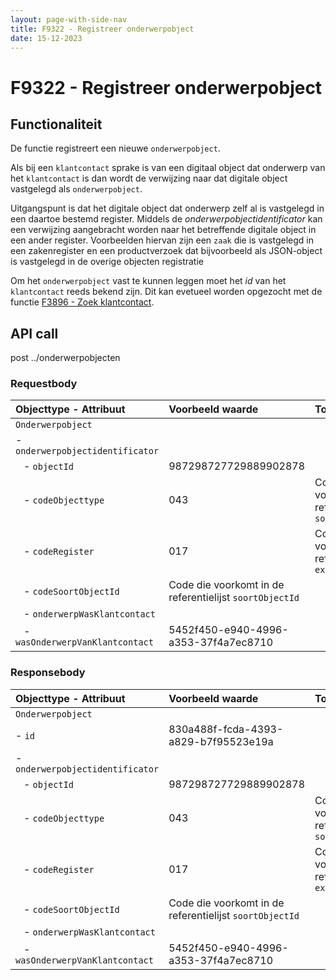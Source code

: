 ```yaml
---
layout: page-with-side-nav
title: F9322 - Registreer onderwerpobject
date: 15-12-2023
---
```


# F9322 - Registreer onderwerpobject

## Functionaliteit

De functie registreert een nieuwe `onderwerpobject`. 

Als bij een `klantcontact` sprake is van een digitaal object dat onderwerp van het `klantcontact` is dan wordt de verwijzing naar dat digitale object vastgelegd als `onderwerpobject`. 

Uitgangspunt is dat het digitale object dat onderwerp zelf al is vastgelegd in een daartoe bestemd register. Middels de *onderwerpobjectidentificator* kan een verwijzing aangebracht worden naar het betreffende digitale object in een ander register. Voorbeelden hiervan zijn een `zaak` die is vastgelegd in een zakenregister en een productverzoek dat bijvoorbeeld als JSON-object is vastgelegd in de overige objecten registratie

Om het `onderwerpobject` vast te kunnen leggen moet het *id*  van het `klantcontact` reeds bekend zijn. Dit kan evetueel worden opgezocht met de functie [F3896 - Zoek klantcontact](./3896.md).  

## API call

post ../onderwerpobjecten

### Requestbody

| Objecttype - Attribuut | Voorbeeld waarde | Toelichting |
| :----------- | :----------- | :----------- |
| `Onderwerpobject` | | |
| - `onderwerpobjectidentificator` |  |  | 
| &nbsp;&nbsp; - `objectId` | 987298727729889902878 | |
| &nbsp;&nbsp; - `codeObjecttype` | 043 | Code die voorkomt in de referentielijst `soortObjecttypen` | 
| &nbsp;&nbsp; - `codeRegister` | 017 | Code die voorkomt on de referentielijst  `externRegister` |
| &nbsp;&nbsp; - `codeSoortObjectId` | Code die voorkomt in de referentielijst `soortObjectId` |
| &nbsp;&nbsp; - `onderwerpWasKlantcontact` |  |  |
| &nbsp;&nbsp; - `wasOnderwerpVanKlantcontact` | 5452f450-e940-4996-a353-37f4a7ec8710 |  |

### Responsebody

| Objecttype - Attribuut | Voorbeeld waarde | Toelichting |
| :----------- | :----------- | :----------- |
| `Onderwerpobject` | | |
| - `id` | 830a488f-fcda-4393-a829-b7f95523e19a |  |
| - `onderwerpobjectidentificator` |  |  | 
| &nbsp;&nbsp; - `objectId` | 987298727729889902878 | |
| &nbsp;&nbsp; - `codeObjecttype` | 043 | Code die voorkomt in de referentielijst `soortObjecttypen` | 
| &nbsp;&nbsp; - `codeRegister` | 017 | Code die voorkomt on de referentielijst  `externRegister` |
| &nbsp;&nbsp; - `codeSoortObjectId` | Code die voorkomt in de referentielijst `soortObjectId` |
| &nbsp;&nbsp; - `onderwerpWasKlantcontact` |  |  |
| &nbsp;&nbsp; - `wasOnderwerpVanKlantcontact` | 5452f450-e940-4996-a353-37f4a7ec8710 |  |


